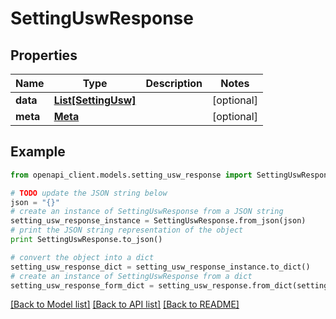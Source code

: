 # SettingUswResponse


## Properties

Name | Type | Description | Notes
------------ | ------------- | ------------- | -------------
**data** | [**List[SettingUsw]**](SettingUsw.md) |  | [optional] 
**meta** | [**Meta**](Meta.md) |  | [optional] 

## Example

```python
from openapi_client.models.setting_usw_response import SettingUswResponse

# TODO update the JSON string below
json = "{}"
# create an instance of SettingUswResponse from a JSON string
setting_usw_response_instance = SettingUswResponse.from_json(json)
# print the JSON string representation of the object
print SettingUswResponse.to_json()

# convert the object into a dict
setting_usw_response_dict = setting_usw_response_instance.to_dict()
# create an instance of SettingUswResponse from a dict
setting_usw_response_form_dict = setting_usw_response.from_dict(setting_usw_response_dict)
```
[[Back to Model list]](../README.md#documentation-for-models) [[Back to API list]](../README.md#documentation-for-api-endpoints) [[Back to README]](../README.md)


